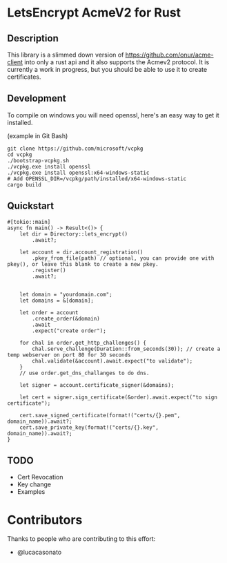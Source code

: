 # LetsEncrypt AcmeV2 for Rust

## Description

This library is a slimmed down version of https://github.com/onur/acme-client into only a rust api and it also supports the Acmev2 protocol. It is currently a work in progress, but you should be able to use it to create certificates.

## Development

To compile on windows you will need openssl, here's an easy way to get it installed.

(example in Git Bash)
```
git clone https://github.com/microsoft/vcpkg
cd vcpkg
./bootstrap-vcpkg.sh
./vcpkg.exe install openssl
./vcpkg.exe install openssl:x64-windows-static
# Add OPENSSL_DIR=/vcpkg/path/installed/x64-windows-static
cargo build
```

## Quickstart

```
#[tokio::main]
async fn main() -> Result<()> {
    let dir = Directory::lets_encrypt()
        .await?;

    let account = dir.account_registration()
        .pkey_from_file(path) // optional, you can provide one with pkey(), or leave this blank to create a new pkey.
        .register()
        .await?;


    let domain = "yourdomain.com";
    let domains = &[domain];
    
    let order = account
        .create_order(&domain)
        .await
        .expect("create order");

    for chal in order.get_http_challenges() {
        chal.serve_challenge(Duration::from_seconds(30)); // create a temp webserver on port 80 for 30 seconds
        chal.validate(&account).await.expect("to validate");    
    }
    // use order.get_dns_challanges to do dns.

    let signer = account.certificate_signer(&domains);

    let cert = signer.sign_certificate(&order).await.expect("to sign certificate");

    cert.save_signed_certificate(format!("certs/{}.pem", domain_name)).await?;
    cert.save_private_key(format!("certs/{}.key", domain_name)).await?;
}
```

## TODO

- Cert Revocation
- Key change
- Examples

# Contributors 

Thanks to people who are contributing to this effort: 

- @lucacasonato